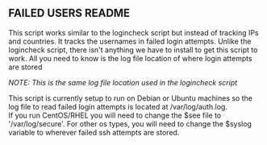 ## FAILED USERS README
This script works similar to the logincheck script but instead of tracking IPs and countries. It tracks the usernames in failed login attempts.
Unlike the logincheck script, there isn't anything we have to install to get this script to work. All you need to know is the log file location of where login attempts are stored

<i> NOTE: This is the same log file location used in the logincheck script </i>

This script is currently setup to run on Debian or Ubuntu machines so the log file to read failed login attempts is located at /var/log/auth.log. <br>
If you run CentOS/RHEL you will need to change the $see file to '/var/log/secure'. For other os types, you will need to change the $syslog variable to wherever failed ssh attempts are stored.
